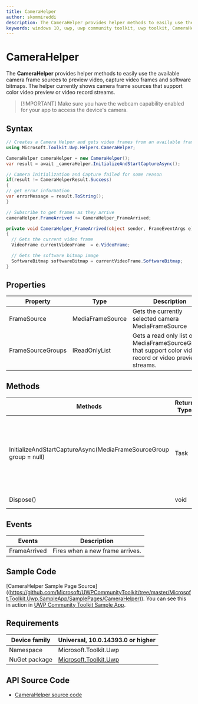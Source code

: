 ```yaml
---
title: CameraHelper
author: skommireddi
description: The CameraHelper provides helper methods to easily use the available camera frame sources to preview video, capture video frames and software bitmaps.
keywords: windows 10, uwp, uwp community toolkit, uwp toolkit, CameraHelper, Camera, Frame Source, Video Frame, Software Bitmap
---
```


# CameraHelper

The **CameraHelper** provides helper methods to easily use the available camera frame sources to preview video, capture video frames and software bitmaps. The helper currently shows camera frame sources that support color video preview or video record streams. 

> [!IMPORTANT] Make sure you have the webcam capability enabled for your app to access the device's camera.

## Syntax

```csharp
// Creates a Camera Helper and gets video frames from an available frame source.
using Microsoft.Toolkit.Uwp.Helpers.CameraHelper;

CameraHelper cameraHelper = new CameraHelper();
var result = await _cameraHelper.InitializeAndStartCaptureAsync();

// Camera Initialization and Capture failed for some reason
if(result != CameraHelperResult.Success)
{
// get error information
var errorMessage = result.ToString();
}

// Subscribe to get frames as they arrive
cameraHelper.FrameArrived += CameraHelper_FrameArrived;

private void CameraHelper_FrameArrived(object sender, FrameEventArgs e)
{
  // Gets the current video frame
  VideoFrame currentVideoFrame  = e.VideoFrame;

  // Gets the software bitmap image
  SoftwareBitmap softwareBitmap = currentVideoFrame.SoftwareBitmap;
}
```

## Properties

| Property | Type | Description |
| -- | -- | -- |
| FrameSource| MediaFrameSource| Gets the currently selected camera MediaFrameSource|
| FrameSourceGroups| IReadOnlyList<MediaFrameSourceGroup>| Gets a read only list of MediaFrameSourceGroups that support color video record or video preview streams.|

## Methods

| Methods | Return Type | Description |
| -- | -- | -- |
| InitializeAndStartCaptureAsync(MediaFrameSourceGroup group = null) | Task<CameraHelperResult>| Initializes Camera Media Capture settings and initializes Frame Reader to capture frames in real time. If no MediaFrameSourceGroup is provided, it selects the first available camera source to  use for media capture. 
| Dispose() | void | Use this method to dispose resources |

## Events

| Events | Description |
| -- | -- |
| FrameArrived| Fires when a new frame arrives.|

## Sample Code

[CameraHelper Sample Page Source]
((https://github.com/Microsoft/UWPCommunityToolkit/tree/master/Microsoft.Toolkit.Uwp.SampleApp/SamplePages/CameraHelper)). You can see this in action in [UWP Community Toolkit Sample App](https://www.microsoft.com/store/apps/9NBLGGH4TLCQ).


## Requirements

| Device family | Universal, 10.0.14393.0 or higher |
| --- | --- |
| Namespace | Microsoft.Toolkit.Uwp |
| NuGet package | [Microsoft.Toolkit.Uwp](https://www.nuget.org/packages/Microsoft.Toolkit.Uwp/) |

## API Source Code

- [CameraHelper source code](https://github.com/Microsoft/UWPCommunityToolkit/blob/master/Microsoft.Toolkit.Uwp/Helpers/CameraHelper)


